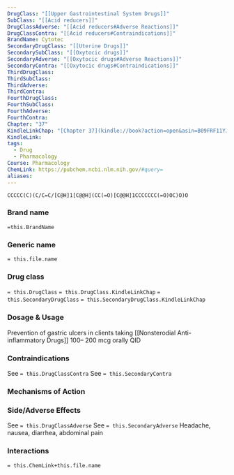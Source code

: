 ```yaml
---
DrugClass: "[[Upper Gastrointestinal System Drugs]]"
SubClass: "[[Acid reducers]]"
DrugClassAdverse: "[[Acid reducers#Adverse Reactions]]"
DrugClassContra: "[[Acid reducers#Contraindications]]"
BrandName: Cytotec
SecondaryDrugClass: "[[Uterine Drugs]]"
SecondarySubClass: "[[Oxytocic drugs]]"
SecondaryAdverse: "[[Oxytocic drugs#Adverse Reactions]]"
SecondaryContra: "[[Oxytocic drugs#Contraindications]]"
ThirdDrugClass: 
ThirdSubClass: 
ThirdAdverse: 
ThirdContra: 
FourthDrugClass: 
FourthSubClass: 
FourthAdverse: 
FourthContra: 
Chapter: "37"
KindleLinkChap: "[Chapter 37](kindle://book?action=open&asin=B09FRF11YJ&location=20599)"
KindleLink: 
tags:
  - Drug
  - Pharmacology
Course: Pharmacology
ChemLink: https://pubchem.ncbi.nlm.nih.gov/#query=
aliases:
---
```

```smiles
CCCCC(C)(C/C=C/[C@H]1[C@@H](CC(=O)[C@@H]1CCCCCCC(=O)OC)O)O
```

### Brand name
`=this.BrandName`

### Generic name
`= this.file.name`

### Drug class 
`= this.DrugClass`
	`= this.DrugClass.KindleLinkChap`
`= this.SecondaryDrugClass`
	`= this.SecondaryDrugClass.KindleLinkChap`
### Dosage & Usage
 Prevention of gastric ulcers in clients taking [[Nonsterodial Anti-inflammatory Drugs]]
100– 200 mcg orally QID

### Contraindications
See `= this.DrugClassContra`
See `= this.SecondaryContra`

### Mechanisms of Action


### Side/Adverse Effects
See `= this.DrugClassAdverse`
See `= this.SecondaryAdverse`
Headache, nausea, diarrhea, abdominal pain

### Interactions

`= this.ChemLink+this.file.name`

